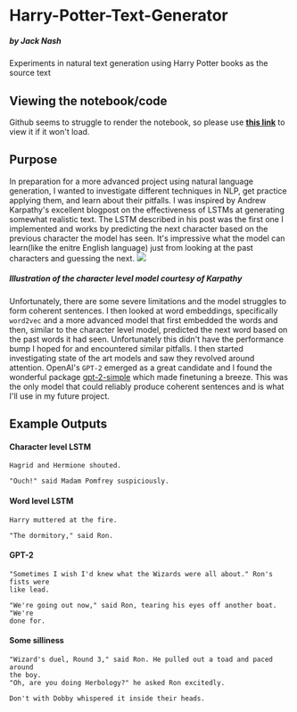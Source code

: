 # Harry-Potter-Text-Generator
##### by Jack Nash
Experiments in natural text generation using Harry Potter books as the source text

## Viewing the notebook/code
Github seems to struggle to render the notebook, so please use **[this link](https://nbviewer.jupyter.org/github/JackRNash/Harry-Potter-Text-Generator/blob/master/HarryPotter.ipynb)** to view it if it won't load.

## Purpose
In preparation for a more advanced project using natural language generation, I wanted to investigate different techniques in NLP, get practice applying them, and learn about their pitfalls. I was inspired by Andrew Karpathy's excellent blogpost on the effectiveness of LSTMs at generating somewhat realistic text. The LSTM described in his post was the first one I implemented and works by predicting the next character based on the previous character the model has seen. It's impressive what the model can learn(like the enitre English language) just from looking at the past characters and guessing the next. 
![](http://karpathy.github.io/assets/rnn/charseq.jpeg)
##### Illustration of the character level model courtesy of Karpathy
Unfortunately, there are some severe limitations and the model struggles to form coherent sentences. I then looked at word embeddings, specifically `word2vec` and a more advanced model that first embedded the words and then, similar to the character level model, predicted the next word based on the past words it had seen. Unfortunately this didn't have the performance bump I hoped for and encountered similar pitfalls. I then started investigating state of the art models and saw they revolved around attention. OpenAI's `GPT-2` emerged as a great candidate and I found the wonderful package [gpt-2-simple](https://github.com/minimaxir/gpt-2-simple/) which made finetuning a breeze. This was the only model that could reliably produce coherent sentences and is what I'll use in my future project.

## Example Outputs
#### Character level LSTM

```
Hagrid and Hermione shouted.

"Ouch!" said Madam Pomfrey suspiciously.
```

#### Word level LSTM

```
Harry muttered at the fire.

"The dormitory," said Ron.
```

#### GPT-2

```
"Sometimes I wish I'd knew what the Wizards were all about." Ron's fists were
like lead.

"We're going out now," said Ron, tearing his eyes off another boat. "We're
done for.
```

#### Some silliness
``` 
"Wizard's duel, Round 3," said Ron. He pulled out a toad and paced around
the boy.
"Oh, are you doing Herbology?" he asked Ron excitedly.

Don't with Dobby whispered it inside their heads.
```
